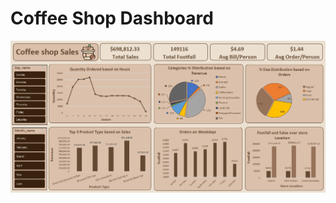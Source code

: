 # Coffee Shop Dashboard

![DASHBOARD](https://github.com/adity672roy/Coffee_Shop_Excel_project/blob/main/coffee_sales/Dashboard.png)
